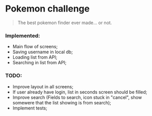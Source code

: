 # Pokemon challenge

> The best pokemon finder ever made... or not.

### Implemented:
  - Main flow of screens;
  - Saving username in local db;
  - Loading list from API;
  - Searching in list from API;

### TODO:
  - Improve layout in all screens;
  - If user already have login, list in seconds screen should be filled;
  - Improve search (Fields to search, icon stuck in "cancel", show somewere that the list showing is from search);
  - Implement tests;
